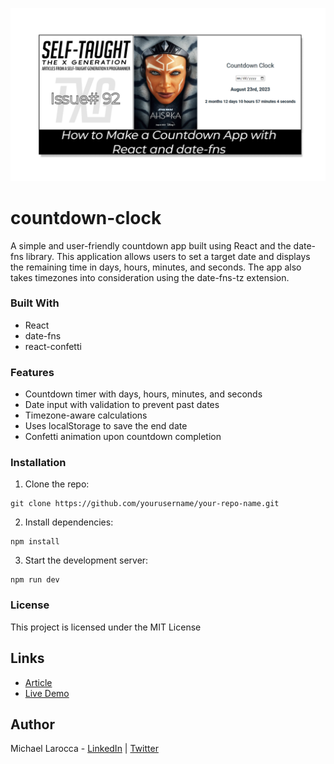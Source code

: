 ![TN-TXG-92](https://github.com/MichaelLarocca/blog-michael-jude-larocca/blob/main/posts/2023/06-23/img/06-12-2023/TN-TXG-92.png?raw=true)

# countdown-clock

A simple and user-friendly countdown app built using React and the date-fns library. This application allows users to set a target date and displays the remaining time in days, hours, minutes, and seconds. The app also takes timezones into consideration using the date-fns-tz extension.

### Built With
* React
* date-fns
* react-confetti

### Features
* Countdown timer with days, hours, minutes, and seconds
* Date input with validation to prevent past dates
* Timezone-aware calculations
* Uses localStorage to save the end date
* Confetti animation upon countdown completion

### Installation
1. Clone the repo:
```
git clone https://github.com/yourusername/your-repo-name.git
```
2. Install dependencies:
```
npm install
```
3. Start the development server:
```
npm run dev
```
### License
This project is licensed under the MIT License

## Links

- [Article](https://selftaughttxg.com/2023/06-23/how-to-make-a-countdown-app-with-react-and-date-fns/)
- [Live Demo](https://react-countdown-clock.netlify.app/)

## Author

Michael Larocca - [LinkedIn](https://www.linkedin.com/in/michaeljudelarocca/) | [Twitter](https://twitter.com/MikeJudeLarocca)

